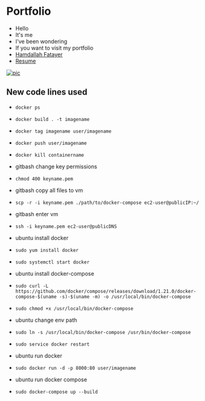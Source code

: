 # Portfolio
- Hello
- It's me
- I've been wondering
- If you want to visit my portfolio
- [Hamdallah Fatayer](http://54.227.22.228//)
- [Resume](https://drive.google.com/file/d/1QhxyIwPO_ka_cgSjsZpjUd3bRYrobIJH/view?usp=sharing)

[![pic](https://i.imgur.com/nqobfru.png)](http://3.135.20.94/)

## New code lines used
- ```docker ps```
- ```docker build . -t imagename```
- ```docker tag imagename user/imagename```
- ```docker push user/imagename```
- ```docker kill containername```

- gitbash change key permissions
- ```chmod 400 keyname.pem```
- gitbash copy all files to vm
- ```scp -r -i keyname.pem ./path/to/docker-compose ec2-user@publicIP:~/```
- gitbash enter vm
- ```ssh -i keyname.pem ec2-user@publicDNS```
- ubuntu install docker
- ```sudo yum install docker```
- ```sudo systemctl start docker```
- ubuntu install docker-compose
- ```sudo curl -L https://github.com/docker/compose/releases/download/1.21.0/docker-compose-$(uname -s)-$(uname -m) -o /usr/local/bin/docker-compose```
- ```sudo chmod +x /usr/local/bin/docker-compose```
- ubuntu change env path
- ```sudo ln -s /usr/local/bin/docker-compose /usr/bin/docker-compose```
- ```sudo service docker restart```
- ubuntu run docker
- ```sudo docker run -d -p 8000:80 user/imagename```
- ubuntu run docker compose
- ```sudo docker-compose up --build```
